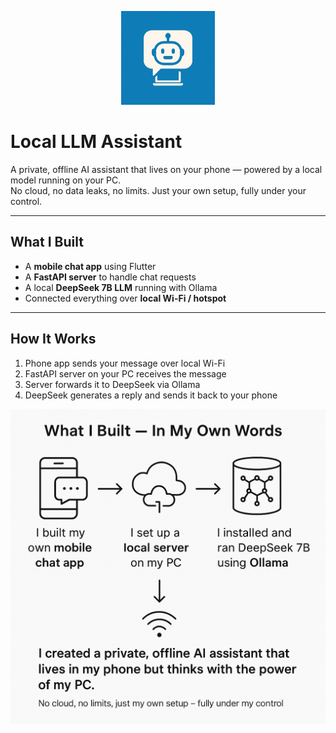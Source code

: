 <p align="center">
  <img src="assets/icon.png" alt="Project Icon" width="150"/>
</p>


# Local LLM Assistant

A private, offline AI assistant that lives on your phone — powered by a local model running on your PC.  
No cloud, no data leaks, no limits. Just your own setup, fully under your control.

---

## What I Built

-  A **mobile chat app** using Flutter
-  A **FastAPI server** to handle chat requests
-  A local **DeepSeek 7B LLM** running with Ollama
-  Connected everything over **local Wi-Fi / hotspot**

---

##  How It Works

1. Phone app sends your message over local Wi-Fi
2. FastAPI server on your PC receives the message
3. Server forwards it to DeepSeek via Ollama
4. DeepSeek generates a reply and sends it back to your phone
 
![Local LLM Chat Architecture](assets/diagram.png)
